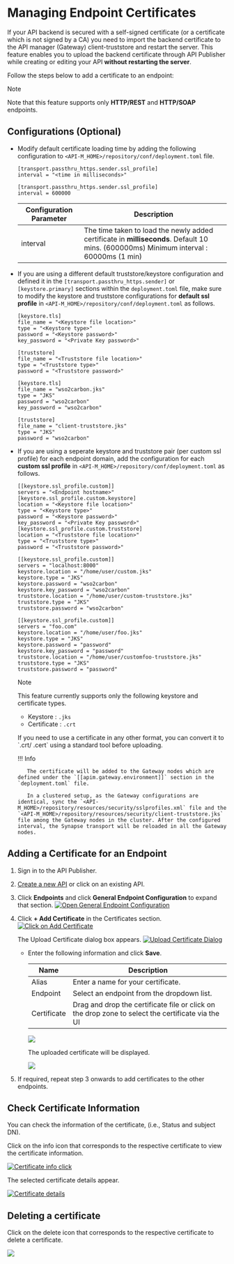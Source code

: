 # Managing Endpoint Certificates

If your API backend is secured with a self-signed certificate (or a certificate which is not signed by a CA) you need to import the backend certificate to the API manager (Gateway) client-truststore and restart the server. This feature enables you to upload the backend certificate through API Publisher while creating or editing your API **without restarting the server**. 
   
Follow the steps below to add a certificate to an endpoint: 
    
   <html>
        <div class="admonition note">
            <p class="admonition-title">Note</p>
            <p>Note that this feature supports only <b>HTTP/REST</b> and <b>HTTP/SOAP</b> endpoints.
            </p>
        </div> 
   </html>

## Configurations (Optional)

-  Modify default certificate loading time by adding the following configuration to `<API-M_HOME>/repository/conf/deployment.toml` file.

    ``` tab="Format"
    [transport.passthru_https.sender.ssl_profile]
    interval = "<time in milliseconds>"
    ```
      
    ``` tab="Example"
    [transport.passthru_https.sender.ssl_profile]
    interval = 600000
    ```
    
    | Configuration Parameter        | Description|
    |-------------|---------------------------------------------------|
    | interval    | The time taken to load the newly added certificate in **milliseconds**. Default 10 mins. (600000ms) Minimum interval : 60000ms (1 min)|

- If you are using a different default truststore/keystore configuration and defined it in the `[transport.passthru_https.sender]` or `[keystore.primary]` sections within the `deployment.toml` file, make sure to modify the keystore and truststore configurations for **default ssl profile** in  `<API-M_HOME>/repository/conf/deployment.toml` as follows.

    ``` tab="Format"
    [keystore.tls]
    file_name = "<Keystore file location>"
    type = "<Keystore type>"
    password = "<Keystore password>"
    key_password = "<Private Key password>"

    [truststore]
    file_name = "<Truststore file location>"
    type = "<Truststore type>"
    password = "<Truststore password>"
    ```
    
    ``` tab="Example"
    [keystore.tls]
    file_name = "wso2carbon.jks"
    type = "JKS"
    password = "wso2carbon"
    key_password = "wso2carbon"

    [truststore]
    file_name = "client-truststore.jks"
    type = "JKS"
    password = "wso2carbon"
    ```

- If you are using a seperate keystore and truststore pair (per custom ssl profile) for each endpoint domain, add the configuration for each **custom ssl profile** in  `<API-M_HOME>/repository/conf/deployment.toml` as follows.

    ``` tab="Format"
    [[keystore.ssl_profile.custom]]
    servers = "<Endpoint hostname>"
    [keystore.ssl_profile.custom.keystore]
    location = "<Keystore file location>"
    type = "<Keystore type>"
    password = "<Keystore password>"
    key_password = "<Private Key password>"
    [keystore.ssl_profile.custom.truststore]
    location = "<Truststore file location>"
    type = "<Truststore type>"
    password = "<Truststore password>"
    ```
    
    ``` tab="Example"
    [[keystore.ssl_profile.custom]]
    servers = "localhost:8000"
    keystore.location = "/home/user/custom.jks"
    keystore.type = "JKS"
    keystore.password = "wso2carbon"
    keystore.key_password = "wso2carbon"
    truststore.location = "/home/user/custom-truststore.jks"
    truststore.type = "JKS"
    truststore.password = "wso2carbon"

    [[keystore.ssl_profile.custom]]
    servers = "foo.com"
    keystore.location = "/home/user/foo.jks"
    keystore.type = "JKS"
    keystore.password = "password"
    keystore.key_password = "password"
    truststore.location = "/home/user/customfoo-truststore.jks"
    truststore.type = "JKS"
    truststore.password = "password"
    ```

     <html>
     <div class="admonition note">
     <p class="admonition-title">Note</p>
     <p>
            This feature currently supports only the following keystore and certificate types.
     </p>
     <ul>
      <li>Keystore : <code>.jks</code></li>
      <li>Certificate : <code>.crt</code></li>
     </ul>
      <p>
      If you need to use a certificate in any other format, you can convert it to `.crt/ .cert` using a standard
              tool before uploading.
     </p>
     </div> 
     <html>

  
    !!! Info

         The certificate will be added to the Gateway nodes which are defined under the `[[apim.gateway.environment]]` section in the `deployment.toml` file. 
         
         In a clustered setup, as the Gateway configurations are identical, sync the `<API-M_HOME>/repository/resources/security/sslprofiles.xml` file and the `<API-M_HOME>/repository/resources/security/client-truststore.jks` file among the Gateway nodes in the cluster. After the configured interval, the Synapse transport will be reloaded in all the Gateway nodes.


## Adding a Certificate for an Endpoint

1.  Sign in to the API Publisher. 

2. [Create a new API]({{base_path}}/learn/design-api/create-api/create-a-rest-api/) or click on an existing API.

3.  Click **Endpoints** and click **General Endpoint Configuration** to expand that section. 
    [![Open General Endpoint Configuration]({{base_path}}/assets/img/learn/open-general-endpoint-configuration.png)]({{base_path}}/assets/img/learn/open-general-endpoint-configuration.png)
4.  Click **\+ Add Certificate** in the Certificates section.
   [![Click on Add Certificate]({{base_path}}/assets/img/learn/click-add-certificate.png)]({{base_path}}/assets/img/learn/click-add-certificate.png)
   
    The Upload Certificate dialog box appears.
    [![Upload Certificate Dialog]({{base_path}}/assets/img/learn/upload-certificate-open.png)]({{base_path}}/assets/img/learn/upload-certificate-open.png)

    *  Enter the following information and click **Save**.
    
        | Name        | Description                                                                              |
        |-------------|------------------------------------------------------------------------------------------|
        | Alias       | Enter a name for your certificate.                                                       |
        | Endpoint    | Select an endpoint from the dropdown list.                                                |
        | Certificate | Drag and drop the certificate file or click on the drop zone to select the certificate via the UI |

        [![]({{base_path}}/assets/img/learn/certificate-inputs-provided.png)]({{base_path}}/assets/img/learn/certificate-inputs-provided.png)

         The uploaded certificate will be displayed.

         [![]({{base_path}}/assets/img/learn/certificate-added.png)]({{base_path}}/assets/img/learn/certificate-added.png)

5.  If required, repeat step 3 onwards to add certificates to the other endpoints.

## Check Certificate Information

You can check the information of the certificate, (i.e., Status and subject DN).

Click on the info icon that corresponds to the respective certificate to view the certificate information.

[![Certificate info click]({{base_path}}/assets/img/learn/certificate-info-click.jpg)]({{base_path}}/assets/img/learn/certificate-info-click.jpg)

The selected certificate details appear.

[![Certificate details]({{base_path}}/assets/img/learn/certificate-details.png)]({{base_path}}/assets/img/learn/certificate-details.png)

## Deleting a certificate

Click on the delete icon that corresponds to the respective certificate to delete a certificate.

[![]({{base_path}}/assets/img/learn/certificate-delete-btn-select.jpg)]({{base_path}}/assets/img/learn/certificate-delete-btn-select.jpg)

